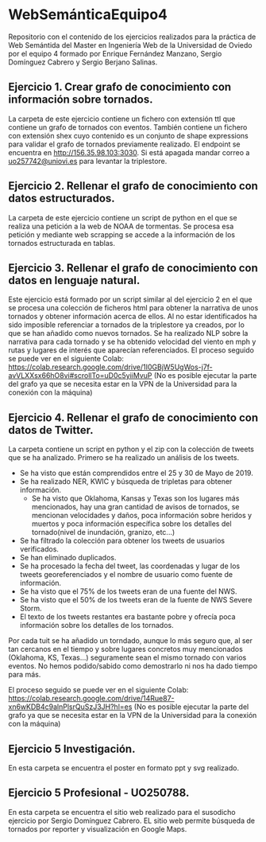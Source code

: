 # WebSemánticaEquipo4
Repositorio con el contenido de los ejercicios realizados para la práctica de Web Semántida del Master en Ingeniería Web de la Universidad de Oviedo por el equipo 4 formado por Enrique Fernández Manzano, Sergio Domínguez Cabrero y Sergio Berjano Salinas.


## Ejercicio 1. Crear grafo de conocimiento con información sobre tornados.
La carpeta de este ejercicio contiene un fichero con extensión ttl que contiene un grafo de tornados con eventos.
También contiene un fichero con extensión shex cuyo contenido es un conjunto de shape expressions para validar el grafo de tornados previamente realizado.
El endpoint se encuentra en http://156.35.98.103:3030. Si está apagada mandar correo a uo257742@uniovi.es para levantar la triplestore.

## Ejercicio 2. Rellenar el grafo de conocimiento con datos estructurados.
La carpeta de este ejercicio contiene un script de python en el que se realiza una petición a la web de NOAA de tormentas. Se procesa esa petición y mediante web scrapping se accede a la información de los tornados estructurada en tablas.  

## Ejercicio 3. Rellenar el grafo de conocimiento con datos en lenguaje natural.
Este ejercicio está formado por un script similar al del ejercicio 2 en el que se procesa una colección de ficheros html para obtener la narrativa de unos tornados y obtener información acerca de ellos. Al no estar identificados ha sido imposible referenciar a tornados de la triplestore ya creados, por lo que se han añadido como nuevos tornados. 
Se ha realizado NLP sobre la narrativa para cada tornado y se ha obtenido velocidad del viento en mph y rutas y lugares de interés que aparecían referenciados.
El proceso seguido se puede ver en el siguiente Colab: https://colab.research.google.com/drive/1I0GBjW5UgWos-j7f-avVLXXsx66hO8vi#scrollTo=uD0c5yiiMvuP (No es posible ejecutar la parte del grafo ya que se necesita estar en la VPN de la Universidad para la conexión con la máquina)

## Ejercicio 4. Rellenar el grafo de conocimiento con datos de Twitter.
La carpeta contiene un script en python y el zip con la colección de tweets que se ha analizado.
Primero se ha realizado un análisis de los tweets.
- Se ha visto que están comprendidos entre el 25 y 30 de Mayo de 2019.
- Se ha realizado NER, KWIC y búsqueda de tripletas para obtener información.
  - Se ha visto que Oklahoma, Kansas y Texas son los lugares más mencionados, hay una gran cantidad de avisos de tornados, se mencionan velocidades y daños, poca información sobre heridos y muertos y poca información específica sobre los detalles del tornado(nivel de inundación, granizo, etc...)
- Se ha filtrado la colección para obtener los tweets de usuarios verificados.
- Se han eliminado duplicados.
- Se ha procesado la fecha del tweet, las coordenadas y lugar de los tweets georeferenciados y el nombre de usuario como fuente de información.
- Se ha visto que el 75% de los tweets eran de una fuente del NWS.
- Se ha visto que el 50% de los tweets eran de la fuente de NWS Severe Storm.
- El texto de los tweets restantes era bastante pobre y ofrecía poca información sobre los detalles de los tornados.

Por cada tuit se ha añadido un torndado, aunque lo más seguro que, al ser tan cercanos en el tiempo y sobre lugares concretos muy mencionados (Oklahoma, KS, Texas...) seguramente sean el mismo tornado con varios eventos. No hemos podido/sabido como demostrarlo ni nos ha dado tiempo para más.

El proceso seguido se puede ver en el siguiente Colab: https://colab.research.google.com/drive/14Rue87-xn6wKDB4c9alnPlsrQuSzJ3JH?hl=es (No es posible ejecutar la parte del grafo ya que se necesita estar en la VPN de la Universidad para la conexión con la máquina)

## Ejercicio 5 Investigación. 
En esta carpeta se encuentra el poster en formato ppt y svg realizado.


## Ejercicio 5 Profesional - UO250788. 
En esta carpeta se encuentra el sitio web realizado para el susodicho ejercicio por Sergio Domínguez Cabrero. EL sitio web permite búsqueda de tornados por reporter y visualización en Google Maps.
